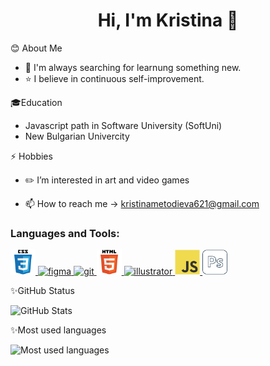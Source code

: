 <h1 align="center">Hi, I'm Kristina 👋</h1>
<!--<h3 align="center">I'm a rookie developer</h3>-->

😊 About Me
- 🤗 I'm always searching for learnung something new.
- ⭐️ I believe in continuous self-improvement.

🎓Education
- Javascript path in Software University (SoftUni)
- New Bulgarian Univercity

⚡ Hobbies
- ✏️ I’m interested in art and video games

  
- 📫 How to reach me -> kristinametodieva621@gmail.com


<h3 align="left">Languages and Tools:</h3>
<p align="left"> <a href="https://www.w3schools.com/css/" target="_blank" rel="noreferrer"> <img src="https://raw.githubusercontent.com/devicons/devicon/master/icons/css3/css3-original-wordmark.svg" alt="css3" width="40" height="40"/> </a> <a href="https://www.figma.com/" target="_blank" rel="noreferrer"> <img src="https://www.vectorlogo.zone/logos/figma/figma-icon.svg" alt="figma" width="40" height="40"/> </a> <a href="https://git-scm.com/" target="_blank" rel="noreferrer"> <img src="https://www.vectorlogo.zone/logos/git-scm/git-scm-icon.svg" alt="git" width="40" height="40"/> </a> <a href="https://www.w3.org/html/" target="_blank" rel="noreferrer"> <img src="https://raw.githubusercontent.com/devicons/devicon/master/icons/html5/html5-original-wordmark.svg" alt="html5" width="40" height="40"/> </a> <a href="https://www.adobe.com/in/products/illustrator.html" target="_blank" rel="noreferrer"> <img src="https://www.vectorlogo.zone/logos/adobe_illustrator/adobe_illustrator-icon.svg" alt="illustrator" width="40" height="40"/> </a> <a href="https://developer.mozilla.org/en-US/docs/Web/JavaScript" target="_blank" rel="noreferrer"> <img src="https://raw.githubusercontent.com/devicons/devicon/master/icons/javascript/javascript-original.svg" alt="javascript" width="40" height="40"/> </a> <a href="https://www.photoshop.com/en" target="_blank" rel="noreferrer"> <img src="https://raw.githubusercontent.com/devicons/devicon/master/icons/photoshop/photoshop-line.svg" alt="photoshop" width="40" height="40"/> </a> </p>


✨GitHub Status 

![GitHub Stats](https://github-readme-stats.vercel.app/api?username=Krissttina)


✨Most used languages 

![Most used languages](https://github-readme-stats.vercel.app/api/top-langs/?username=Krissttina&show_icons=true&theme=radical)


<!---
Krissttina/Krissttina is a ✨ special ✨ repository because its `README.md` (this file) appears on your GitHub profile.
You can click the Preview link to take a look at your changes.
--->
